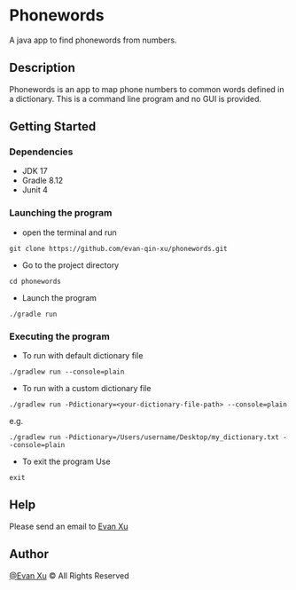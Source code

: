 # Phonewords

A java app to find phonewords from numbers.

## Description

Phonewords is an app to map phone numbers to common words defined in a dictionary. This is a command line program and no GUI is provided.

## Getting Started

### Dependencies

* JDK 17
* Gradle 8.12
* Junit 4

### Launching the program
* open the terminal and run
```
git clone https://github.com/evan-qin-xu/phonewords.git
```
* Go to the project directory
```
cd phonewords
```

* Launch the program
```
./gradle run
```

### Executing the program
* To run with default dictionary file
```
./gradlew run --console=plain
```
* To run with a custom dictionary file
```
./gradlew run -Pdictionary=<your-dictionary-file-path> --console=plain
```
e.g.
```
./gradlew run -Pdictionary=/Users/username/Desktop/my_dictionary.txt --console=plain
```
* To exit the program
Use
```
exit
```

## Help
Please send an email to [Evan Xu](mailto:evan.xuqin@gmail.com)

## Author
[@Evan Xu](evan.xuqin@gmail.com) &copy; All Rights Reserved
